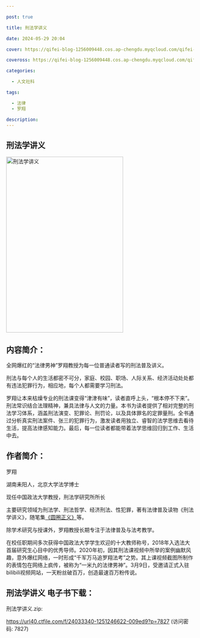 ```yaml
---

post: true

title: 刑法学讲义

date: 2024-05-29 20:04

cover: https://qifei-blog-1256009448.cos.ap-chengdu.myqcloud.com/qifei-blog/64e76683661c6c8e54c06ce1.jpg

coveross: https://qifei-blog-1256009448.cos.ap-chengdu.myqcloud.com/qifei-blog/64e76683661c6c8e54c06ce1.jpg

categories:

  - 人文社科

tags:

  - 法律
  - 罗翔

description:
---
```


## 刑法学讲义
<img alt="刑法学讲义 " class="aligncenter loaded" data-was-processed="true" decoding="async" fetchpriority="high" height="471" src="https://qifei-blog-1256009448.cos.ap-chengdu.myqcloud.com/qifei-blog/64e76683661c6c8e54c06ce1.jpg " style="cursor: zoom-in;" width="314"/>

## 内容简介：

全网爆红的“法律男神”罗翔教授为每一位普通读者写的刑法普及讲义。

刑法与每个人的生活都密不可分，家庭、校园、职场、人际关系、经济活动处处都有违法犯罪行为，相应地，每个人都需要学习刑法。

罗翔让本来枯燥专业的刑法课变得“津津有味”，读者直呼上头，“根本停不下来”。刑法常识结合法理精神，兼具法律与人文的力量。本书为读者提供了相对完整的刑法学习体系，涵盖刑法演变、犯罪论、刑罚论，以及具体罪名的定罪量刑。全书通过分析真实刑法案件、张三的犯罪行为，激发读者用独立、睿智的法学思维去看待生活，提高法律感知能力。最后，每一位读者都能带着法学思维回归到工作、生活中去。

## 作者简介：

罗翔

湖南耒阳人，北京大学法学博士

现任中国政法大学教授，刑法学研究所所长

主要研究领域为刑法学、刑法哲学、经济刑法、性犯罪，著有法律普及读物《刑法学讲义》，随笔集<a href="https://www.huibooks.com/3344.html">《圆圈正义》</a>等。

除学术研究与授课外，罗翔教授长期专注于法律普及与法考教学。

在校任职期间多次获得中国政法大学学生欢迎的十大教师称号，2018年入选法大首届研究生心目中的优秀导师。2020年初，因其刑法课视频中所举的案例幽默风趣，意外爆红网络，一时形成“千军万马追罗翔法考”之势。其上课视频截图所制作的表情包在网络上疯传，被称为“一米九的法律男神”。3月9日，受邀请正式入驻bilibili视频网站，一天粉丝破百万，创造最速百万粉传说。

## 刑法学讲义 电子书下载：

刑法学讲义.zip: 

https://url40.ctfile.com/f/24033340-1251246622-009ed9?p=7827 (访问密码: 7827)
